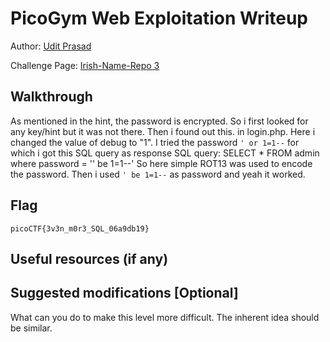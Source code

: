 # PicoGym Web Exploitation Writeup

Author: [Udit Prasad](https://github.com/uditpd3000)

Challenge Page: [Irish-Name-Repo 3](http://jupiter.challenges.picoctf.org:29132)

## Walkthrough
As mentioned in the hint, the password is encrypted. So i first looked for any key/hint but it was not there.
Then i found out this. 
<input type="hidden" name="debug" value="0"> in login.php.
Here i changed the value of debug to "1".
I tried the password `' or 1=1--` for which i got this SQL query as response
SQL query: SELECT * FROM admin where password = '' be 1=1--'
So here simple ROT13 was used to encode the password.
Then i used `' be 1=1--` as password and yeah it worked.
   

## Flag
`picoCTF{3v3n_m0r3_SQL_06a9db19}`

## Useful resources (if any)

## Suggested modifications [Optional]
What can you do to make this level more difficult. The inherent idea should be similar.
